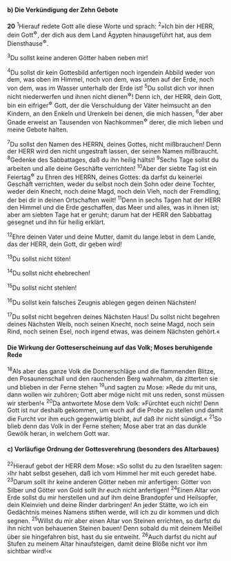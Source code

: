 #### b) Die Verkündigung der Zehn Gebote

__20__
<sup>1</sup>Hierauf redete Gott alle diese Worte und sprach:
<sup>2</sup>»Ich bin der HERR, dein Gott<sup title="oder: Ich, der HERR, bin dein Gott">&#x2732;</sup>, der dich aus dem Land Ägypten hinausgeführt hat, aus dem Diensthause<sup title="oder: dem Hause der Knechtschaft">&#x2732;</sup>.

<sup>3</sup>Du sollst keine anderen Götter haben neben mir!

<sup>4</sup>Du sollst dir kein Gottesbild anfertigen noch irgendein Abbild weder von dem, was oben im Himmel, noch von dem, was unten auf der Erde, noch von dem, was im Wasser unterhalb der Erde ist!
<sup>5</sup>Du sollst dich vor ihnen nicht niederwerfen und ihnen nicht dienen<sup title="oder: sie nicht anbeten">&#x2732;</sup>! Denn ich, der HERR, dein Gott, bin ein eifriger<sup title="d.h. eifersüchtiger">&#x2732;</sup> Gott, der die Verschuldung der Väter heimsucht an den Kindern, an den Enkeln und Urenkeln bei denen, die mich hassen,
<sup>6</sup>der aber Gnade erweist an Tausenden von Nachkommen<sup title="oder: ins tausendste Geschlecht">&#x2732;</sup> derer, die mich lieben und meine Gebote halten.

<sup>7</sup>Du sollst den Namen des HERRN, deines Gottes, nicht mißbrauchen! Denn der HERR wird den nicht ungestraft lassen, der seinen Namen mißbraucht.
<sup>8</sup>Gedenke des Sabbattages, daß du ihn heilig hältst!
<sup>9</sup>Sechs Tage sollst du arbeiten und alle deine Geschäfte verrichten!
<sup>10</sup>Aber der siebte Tag ist ein Feiertag<sup title="oder: Ruhetag">&#x2732;</sup> zu Ehren des HERRN, deines Gottes: da darfst du keinerlei Geschäft verrichten, weder du selbst noch dein Sohn oder deine Tochter, weder dein Knecht, noch deine Magd, noch dein Vieh, noch der Fremdling, der bei dir in deinen Ortschaften weilt!
<sup>11</sup>Denn in sechs Tagen hat der HERR den Himmel und die Erde geschaffen, das Meer und alles, was in ihnen ist; aber am siebten Tage hat er geruht; darum hat der HERR den Sabbattag gesegnet und ihn für heilig erklärt.

<sup>12</sup>Ehre deinen Vater und deine Mutter, damit du lange lebst in dem Lande, das der HERR, dein Gott, dir geben wird!

<sup>13</sup>Du sollst nicht töten!

<sup>14</sup>Du sollst nicht ehebrechen!

<sup>15</sup>Du sollst nicht stehlen!

<sup>16</sup>Du sollst kein falsches Zeugnis ablegen gegen deinen Nächsten!

<sup>17</sup>Du sollst nicht begehren deines Nächsten Haus! Du sollst nicht begehren deines Nächsten Weib, noch seinen Knecht, noch seine Magd, noch sein Rind, noch seinen Esel, noch irgend etwas, was deinem Nächsten gehört.«

#### Die Wirkung der Gotteserscheinung auf das Volk; Moses beruhigende Rede

<sup>18</sup>Als aber das ganze Volk die Donnerschläge und die flammenden Blitze, den Posaunenschall und den rauchenden Berg wahrnahm, da zitterten sie und blieben in der Ferne stehen
<sup>19</sup>und sagten zu Mose: »Rede du mit uns, dann wollen wir zuhören; Gott aber möge nicht mit uns reden, sonst müssen wir sterben!«
<sup>20</sup>Da antwortete Mose dem Volk: »Fürchtet euch nicht! Denn Gott ist nur deshalb gekommen, um euch auf die Probe zu stellen und damit die Furcht vor ihm euch gegenwärtig bleibt, auf daß ihr nicht sündigt.«
<sup>21</sup>So blieb denn das Volk in der Ferne stehen; Mose aber trat an das dunkle Gewölk heran, in welchem Gott war.

#### c) Vorläufige Ordnung der Gottesverehrung (besonders des Altarbaues)

<sup>22</sup>Hierauf gebot der HERR dem Mose: »So sollst du zu den Israeliten sagen: ›Ihr habt selbst gesehen, daß ich vom Himmel her mit euch geredet habe.
<sup>23</sup>Darum sollt ihr keine anderen Götter neben mir anfertigen: Götter von Silber und Götter von Gold sollt ihr euch nicht anfertigen!
<sup>24</sup>Einen Altar von Erde sollst du mir herstellen und auf ihm deine Brandopfer und Heilsopfer, dein Kleinvieh und deine Rinder darbringen! An jeder Stätte, wo ich ein Gedächtnis meines Namens stiften werde, will ich zu dir kommen und dich segnen.
<sup>25</sup>Willst du mir aber einen Altar von Steinen errichten, so darfst du ihn nicht von behauenen Steinen bauen! Denn sobald du mit deinem Meißel über sie hingefahren bist, hast du sie entweiht.
<sup>26</sup>Auch darfst du nicht auf Stufen zu meinem Altar hinaufsteigen, damit deine Blöße nicht vor ihm sichtbar wird!‹«
